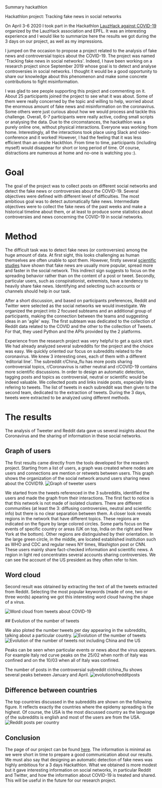 Summary hackathlon

Hackathlon project: Tracking fake news in social networks

On April 3-6 2020 I took part in the Hackathlon [LauzHack against COVID-19](https://covid19.lauzhack.com/) organized by the LauzHack association and EPFL. It was an interesting experience and I would like to summarize here the results we got during the 3 days on our project, as well as my impressions.

I jumped on the occasion to propose a project related to the analysis of fake news and controversial topics about the COVID-19. The project was named 'Tracking fake news in social networks'. Indeed, I have been working on a research project since September 2019 whose goal is to detect and analyse controversies in social networks. I thought it would be a good opportunity to share our knowledge about this phenomenon and make some concrete contributions to fight misinformation.

I was glad to see people supporting this project and commenting on it. About 25 participants joined the project to see what it was about. Some of them were really concerned by the topic and willing to help, worried about the enormous amount of fake news and misinformation on the coronavirus. Some others were just curious about how we would process and tackle this challenge. Overall, 6-7 participants were really active, coding small scripts or analysing the data. Due to the circomstances, the hackathlon was a purely online one, without physical interactions. Everyone was working from home. Interestingly, all the interactions took place using Slack and video-conference and it worked! However, I had the feeling that it was less efficient than an onsite Hackthlon. From time to time, participants (including myself) would disappear for short or long period of time. Of course, distractions are numerous at home and no-one is watching you :).

# Goal

The goal of the project was to collect posts on different social networks and detect the fake news or controversies about the COVID-19. Several objectives were defined with different level of difficulties. The most ambitious goal was to detect automatically fake news. Intermediate objectives were to collect the fake news of the past weeks and make a historical timeline about them, or at least to produce some statistics about controversies and news concerning the COVID-19 in social networks.

# Method

The difficult task was to detect fake news (or controversies) among the huge amount of data. At first sight, this looks challenging as human themselves are often unable to spot them. However, firstly several [scientific studies](https://science.sciencemag.org/content/359/6380/1146) have shown that fake news are usually more popular, spread more and faster in the social network. This indirect sign suggests to focus on the spreading behavior rather than on the content of a post or tweet. Secondly, particular users, such as conspirationist, extremists, have a tendency to heavily share fake news. Identifying and selecting such accounts or channels should help in our task.

After a short discussion, and based on participants preferences, Reddit and Twitter were selected as the social networks we would investigate.
We organized the project into 2 focused subteams and an additional group of participants, making the connection between the teams and suggesting ideas in an 'agile' way. The first subteam was dedicated to the collection of Reddit data related to the COVID and the other to the collection of Tweets. For that, they used Python and the APIs provided by the 2 platforms.

Experience from the research project was very helpful to get a quick start. We had already analyzed several subreddits for the project and the choice was easy. We quickly oriented our focus on subreddits related to the coronavirus. We knew 3 interesting ones, each of them with a different 'editorial line'. The subreddit r/China_flu has more posts sharing controversial topics, r/Coronavirus is rather neutral and r/COVID-19 contains more scientific discussions. In order to design an automatic detection, tagging posts and topics as controversial, neutral or scientific would be indeed valuable. We collected posts and links inside posts, especially links refering to tweets. The list of tweets in each subreddit was then given to the second team, dedicated to the extraction of tweets. During the 3 days, tweets were extracted to be analyzed using different methods.


# The results

The analysis of Tweeter and Reddit data gave us several insights about the Coronavirus and the sharing of information in these social networks.

## Graph of users

The first results came directly from the tools developed for the research project. Starting from a list of users, a graph was created where nodes are users and connections are mention or retweets between users. This graph shows the organization of the social network around users sharing news about the COVID19. 
![Graph of tweeter users]({{site.baseurl}}/images/hackathlon/redditgraphwithclusters3.png)

We started from the tweets referenced in the 3 subreddits, identified the users and made the graph from their interactions. The first fact to notice is that this network is not made of isolated clusters. There are different communities (at least the 3: diffusing controversies, neutral and scientific info) but there is no clear separation between them. A closer look reveals regions in the network that have different topics. These regions are indicated on the figure by large colored circles. Some parts focus on the events of specific country or areas (UK on top, India on the right and New York at the bottom). Other regions are distinguished by their orientation. In the large green circle, in the middle, are located established institution such as WHO and CDC and regular news NY times, Washigton post or CNN. These users mainly share fact-checked information and scientific news. A region in light red concentrates several accounts sharing controversies. We can see the account of the US president as they often refer to him.

## Word cloud

Second result was obtained by extracting the text of all the tweets extracted from Reddit. Selecting the most popular keywords (made of one, two or three words) apearing we got this interesting word cloud having the shape of a virus.

![Word cloud from tweets about COVID-19]({{site.baseurl}}/images/hackathlon/23312.tif_wc.png)

## Evolution of the number of tweets

We also ploted the number tweets per day appearing in the subreddits, talking about a particular country.
![Evolution of the number of tweets]({{site.baseurl}}/images/hackathlon/evolutionoftweets.png)
![Evolution of the number of tweets not including China and the US]({{site.baseurl}}/images/hackathlon/evolutionoftweets_woUS.png)

Peaks can be seen when particular events or news about the virus appears. For example Italy red curve peaks on the 25/02 when north of Italy was confined and on the 10/03 when all of Italy was confined.

The number of posts in the controversial subreddit r/china_flu shows several peaks between January and April.
![evolutionofredditposts]({{site.baseurl}}/images/hackathlon/reddit_china_flu_submissions_activity.png)

## Difference between countries

The top countries discussed in the subreddits are shown on the following figure. It reflects exactly the countries where the epidemy spreading is the highest. Of course, the USA is the most discussed country as the language of the subreddits is english and most of the users are from the USA.
![Reddit posts per country]({{site.baseurl}}/images/hackathlon/postspercountries.png)


## Conclusion

The page of our project can be found [here](https://devpost.com/software/tracking-fake-news-in-social-networks-proposal). The information is minimal as we were short in time to prepare a good communication about our results. We must also say that designing an automatic detection of fake news was highly ambitious for a 3 days Hackathlon. What we obtained is more modest but it gave interesting information on social networks, in particular Reddit and Twitter, and how the information about COVID-19 is treated and shared. This will be useful in the future for our research project.